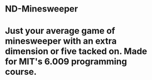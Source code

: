 # ND-Minesweeper
# Just your average game of minesweeper with an extra dimension or five tacked on. Made for MIT's 6.009 programming course.
